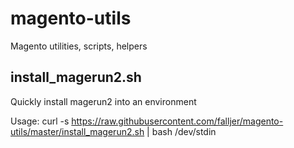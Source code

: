 # magento-utils
Magento utilities, scripts, helpers

## install_magerun2.sh
Quickly install magerun2 into an environment

Usage:
curl -s https://raw.githubusercontent.com/falljer/magento-utils/master/install_magerun2.sh | bash /dev/stdin
